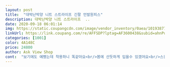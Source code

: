 ```yaml
---
layout: post 
title:  "대박난박양 니트 스트라이프 긴팔 언발원피스" 
description: 대박난박양 니트 스트라이프  ..
date: 2020-09-18 06:01:14 
img: https://static.coupangcdn.com/image/vendor_inventory/0aea/10193877506b7fdc4e6c152fc299938abe40e05f8a023820eec5611e72e0.jpg 
linkUrl: https://link.coupang.com/re/AFFSDP?lptag=AF3600438&subid=ahnPublicAsk&pageKey=1355959392&itemId=2386538605&vendorItemId=70380994011&traceid=V0-113-3c10f86241684995 
categories: [1001] 
color: 4A148C 
price: 24800 
author: Ask View Shop 
cont:  "보기에도 예뻤는데 착용하니 똑같아요<br/>봄에 산듯하게 입을수 있겠어요<br/>스킨감도 좋고 길이감도 맘에 들어요<br/>언니가 샀는데 가을에 입을거라 그냥 입어만 봤는데 허리있는데가 더 타이트했으면 더 좋았을걸 싶어요 옷은 너무 이쁜데  허리있는데가 좀 어정쩡한 감이 있고 이건 좀 키큰분들이 입어야 이쁠거 같아요<br/>" 
---
```

